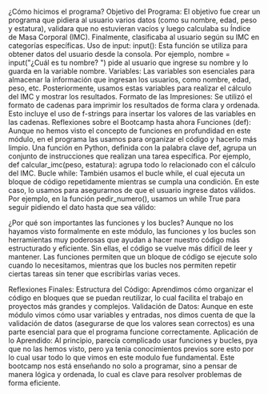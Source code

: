 ¿Cómo hicimos el programa?
Objetivo del Programa: El objetivo fue crear un programa que pidiera al usuario varios datos (como su nombre, edad, peso y estatura), validara que no estuvieran vacíos y luego calculaba su Índice de Masa Corporal (IMC). Finalmente, clasificaba al usuario según su IMC en categorías específicas.
Uso de input:
input(): Esta función se utiliza para obtener datos del usuario desde la consola. Por ejemplo, nombre = input("¿Cuál es tu nombre? ") pide al usuario que ingrese su nombre y lo guarda en la variable nombre.
Variables: Las variables son esenciales para almacenar la información que ingresan los usuarios, como nombre, edad, peso, etc. Posteriormente, usamos estas variables para realizar el cálculo del IMC y mostrar los resultados.
Formato de las Impresiones: Se utilizó el formato de cadenas para imprimir los resultados de forma clara y ordenada. Esto incluye el uso de f-strings para insertar los valores de las variables en las cadenas. 
Reflexiones sobre el Bootcamp hasta ahora
Funciones (def): Aunque no hemos visto el concepto de funciones en profundidad en este módulo, en el programa las usamos para organizar el código y hacerlo más limpio. Una función en Python, definida con la palabra clave def, agrupa un conjunto de instrucciones que realizan una tarea específica. Por ejemplo, def calcular_imc(peso, estatura): agrupa todo lo relacionado con el cálculo del IMC.
Bucle while: También usamos el bucle while, el cual ejecuta un bloque de código repetidamente mientras se cumpla una condición. En este caso, lo usamos para asegurarnos de que el usuario ingrese datos válidos. Por ejemplo, en la función pedir_numero(), usamos un while True para seguir pidiendo el dato hasta que sea válido:
        
¿Por qué son importantes las funciones y los bucles?
Aunque no los hayamos visto formalmente en este módulo, las funciones y los bucles son herramientas muy poderosas que ayudan a hacer nuestro código más estructurado y eficiente. Sin ellas, el código se vuelve más difícil de leer y mantener. Las funciones permiten que un bloque de código se ejecute solo cuando lo necesitamos, mientras que los bucles nos permiten repetir ciertas tareas sin tener que escribirlas varias veces.

Reflexiones Finales:
Estructura del Código: Aprendimos cómo organizar el código en bloques que se puedan reutilizar, lo cual facilita el trabajo en proyectos más grandes y complejos.
Validación de Datos: Aunque en este módulo vimos cómo usar variables y entradas, nos dimos cuenta de que la validación de datos (asegurarse de que los valores sean correctos) es una parte esencial para que el programa funcione correctamente.
Aplicación de lo Aprendido: Al principio, parecía complicado usar funciones y bucles, pya que no las hemos visto, pero ya tenia conocimientos previos sore esto por lo cual usar todo lo que vimos en este modulo fue fundamental. 
Este bootcamp nos está enseñando no solo a programar, sino a pensar de manera lógica y ordenada, lo cual es clave para resolver problemas de forma eficiente.
